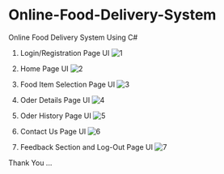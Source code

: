 # Online-Food-Delivery-System
Online Food Delivery System Using C# 

01) Login/Registration Page UI
![1](https://user-images.githubusercontent.com/87580847/236455139-d10e4c1e-a134-4518-96a8-b7a4e34ac6d1.png)

02) Home Page UI
![2](https://user-images.githubusercontent.com/87580847/236455251-fad196c5-c17b-41c3-83e7-eb90609c6f05.png)

03) Food Item Selection Page UI
![3](https://user-images.githubusercontent.com/87580847/236455361-409a1d6b-a900-4013-ad67-29d62dfb058b.png)

04) Oder Details Page UI
![4](https://user-images.githubusercontent.com/87580847/236455446-8192c2b6-2963-4347-add9-af633d737fb6.png)

05) Oder History Page UI
![5](https://user-images.githubusercontent.com/87580847/236455534-a761a872-eae7-454b-b373-60021bfd5cc8.png)

06) Contact Us Page UI
![6](https://user-images.githubusercontent.com/87580847/236455610-fd3c2cb6-8730-416f-a86d-1b9c1408af30.png)

07) Feedback Section and Log-Out Page UI
![7](https://user-images.githubusercontent.com/87580847/236455671-1dce5462-a5f8-495f-aeee-f3197fe482ed.png)


Thank You ...

